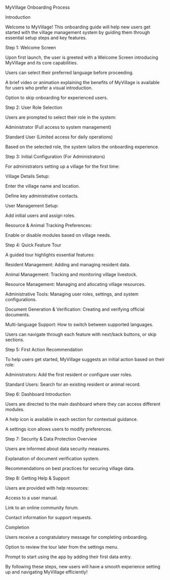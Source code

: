 MyVillage Onboarding Process

Introduction

Welcome to MyVillage! This onboarding guide will help new users get started with the village management system by guiding them through essential setup steps and key features.

Step 1: Welcome Screen

Upon first launch, the user is greeted with a Welcome Screen introducing MyVillage and its core capabilities.

Users can select their preferred language before proceeding.

A brief video or animation explaining the benefits of MyVillage is available for users who prefer a visual introduction.

Option to skip onboarding for experienced users.

Step 2: User Role Selection

Users are prompted to select their role in the system:

Administrator (Full access to system management)

Standard User (Limited access for daily operations)

Based on the selected role, the system tailors the onboarding experience.

Step 3: Initial Configuration (For Administrators)

For administrators setting up a village for the first time:

Village Details Setup:

Enter the village name and location.

Define key administrative contacts.

User Management Setup:

Add initial users and assign roles.

Resource & Animal Tracking Preferences:

Enable or disable modules based on village needs.

Step 4: Quick Feature Tour

A guided tour highlights essential features:

Resident Management: Adding and managing resident data.

Animal Management: Tracking and monitoring village livestock.

Resource Management: Managing and allocating village resources.

Administrative Tools: Managing user roles, settings, and system configurations.

Document Generation & Verification: Creating and verifying official documents.

Multi-language Support: How to switch between supported languages.

Users can navigate through each feature with next/back buttons, or skip sections.

Step 5: First Action Recommendation

To help users get started, MyVillage suggests an initial action based on their role:

Administrators: Add the first resident or configure user roles.

Standard Users: Search for an existing resident or animal record.

Step 6: Dashboard Introduction

Users are directed to the main dashboard where they can access different modules.

A help icon is available in each section for contextual guidance.

A settings icon allows users to modify preferences.

Step 7: Security & Data Protection Overview

Users are informed about data security measures.

Explanation of document verification system.

Recommendations on best practices for securing village data.

Step 8: Getting Help & Support

Users are provided with help resources:

Access to a user manual.

Link to an online community forum.

Contact information for support requests.

Completion

Users receive a congratulatory message for completing onboarding.

Option to review the tour later from the settings menu.

Prompt to start using the app by adding their first data entry.

By following these steps, new users will have a smooth experience setting up and navigating MyVillage efficiently!

